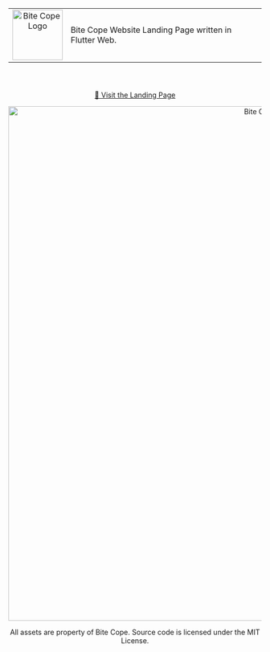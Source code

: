 <header>
  <table align="center">
	    <tr>
	    	<td align="center">
	    		<img alt="Bite Cope Logo" src="web/icons/Icon-192.png" width="100">
	    	</td>
	    	<td>
	    		<p>Bite Cope Website Landing Page written in Flutter Web.</p>
	    	</td>
	    </tr>
    </table>
</header>

<main align="center">
  <p><a href="https://wdestroier.github.io/bitecope-landing-page">🔗 Visit the Landing Page</a></p>
  <img alt="Bite Cope Logo" src="https://i.imgur.com/k34o33l.jpg" width="1024">
</figure>

<footer>
  <p>All assets are property of Bite Cope. Source code is licensed under the MIT License.</p>
</footer>
